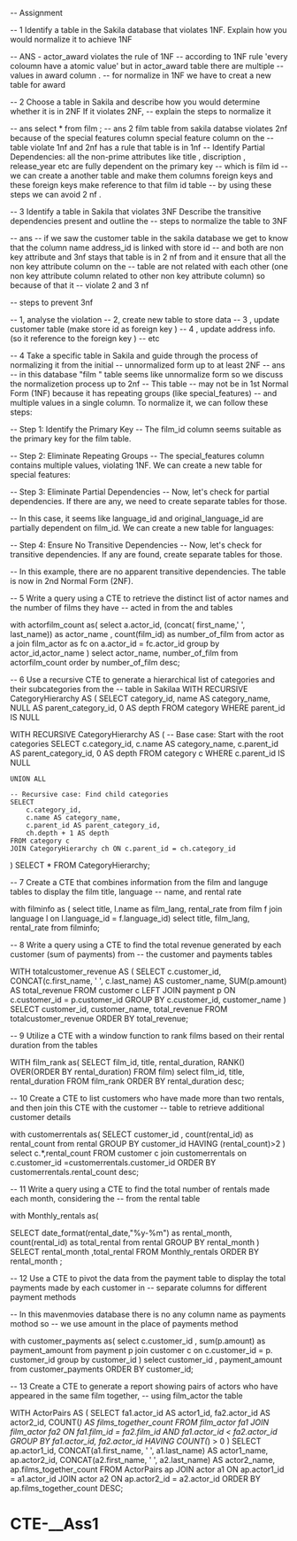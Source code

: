 --                       Assignment 


-- 1 Identify a table in the Sakila database that violates 1NF. Explain how you would normalize it to achieve 1NF

-- ANS - actor_award violates the rule of 1NF 
-- according to 1NF rule 'every coloumn have a atomic value' but in actor_award table there are multiple 
-- values in award column . -- for normalize in 1NF we have to creat a new table for award

-- 2 Choose a table in Sakila and describe how you would determine whether it is in 2NF If it violates 2NF, 
-- explain the steps to normalize it

-- ans select * from film ; 
-- ans 2 film table from sakila databse violates 2nf because of the special features column special feature column on the 
-- table violate 1nf and 2nf has a rule that table is in 1nf 
-- Identify Partial Dependencies: all the non-prime attributes like title , discription , release_year etc are fully dependent on the primary key 
-- which is film id -- we can create a another table and make them columns foreign keys and these foreign keys make reference to that film id table 
-- by using these steps we can avoid 2 nf .

-- 3 Identify a table in Sakila that violates 3NF Describe the transitive dependencies present and outline the 
-- steps to normalize the table to 3NF

-- ans -- if we saw the customer table in the sakila database we get to know that the column name address_id is linked with store id 
-- and both are non key attribute and 3nf stays that table is in 2 nf from and it ensure that all the non key attribute column on the 
-- table are not related with each other (one non key attribute column related to other non key attribute column) so because of that it 
-- violate 2 and 3 nf

-- steps to prevent 3nf

-- 1, analyse the violation 
-- 2, create new table to store data 
-- 3 , update customer table (make store id as foreign key ) 
-- 4 , update address info. (so it reference to the foreign key ) -- etc

-- 4 Take a specific table in Sakila and guide through the process of normalizing it from the initial 
-- unnormalized form up to at least 2NF 
-- ans 
-- in this database "film " table seems like unnormalize form so we discuss the normalizetion process up to 2nf 
-- This table -- may not be in 1st Normal Form (1NF) because it has repeating groups (like special_features) 
-- and multiple values in a single column. To normalize it, we can follow these steps:

-- Step 1: Identify the Primary Key 
-- The film_id column seems suitable as the primary key for the film table.

-- Step 2: Eliminate Repeating Groups 
-- The special_features column contains multiple values, violating 1NF. We can create a new table for special features:

-- Step 3: Eliminate Partial Dependencies 
-- Now, let's check for partial dependencies. If there are any, we need to create separate tables for those.

-- In this case, it seems like language_id and original_language_id are partially dependent on film_id. We can create a new table for languages:

-- Step 4: Ensure No Transitive Dependencies 
-- Now, let's check for transitive dependencies. If any are found, create separate tables for those.

-- In this example, there are no apparent transitive dependencies. The table is now in 2nd Normal Form (2NF).

-- 5 Write a query using a CTE to retrieve the distinct list of actor names and the number of films they have 
-- acted in from the and tables

with actorfilm_count as( select a.actor_id, (concat( first_name,' ', last_name)) as actor_name , count(film_id) as number_of_film 
from actor as a join film_actor as fc on a.actor_id = fc.actor_id group by actor_id,actor_name ) select actor_name, number_of_film from actorfilm_count order by number_of_film desc;

-- 6 Use a recursive CTE to generate a hierarchical list of categories and their subcategories from the 
-- table in Sakilaa WITH RECURSIVE CategoryHierarchy AS ( SELECT category_id, name AS category_name, NULL AS parent_category_id, 0 AS depth FROM category WHERE parent_id IS NULL

WITH RECURSIVE CategoryHierarchy AS (
    -- Base case: Start with the root categories
    SELECT 
        c.category_id,
        c.name AS category_name,
        c.parent_id AS parent_category_id,
        0 AS depth
    FROM category c
    WHERE c.parent_id IS NULL
    
    UNION ALL
    
    -- Recursive case: Find child categories
    SELECT 
        c.category_id,
        c.name AS category_name,
        c.parent_id AS parent_category_id,
        ch.depth + 1 AS depth
    FROM category c
    JOIN CategoryHierarchy ch ON c.parent_id = ch.category_id
)
SELECT * FROM CategoryHierarchy;


-- 7 Create a CTE that combines information from the film and languge tables to display the film title, language 
-- name, and rental rate

with filminfo as ( select title, l.name as film_lang, rental_rate from film f join language l on l.language_id = f.language_id) 
select title, film_lang, rental_rate from filminfo;

-- 8 Write a query using a CTE to find the total revenue generated by each customer (sum of payments) from 
-- the customer and payments tables

WITH totalcustomer_revenue AS ( SELECT c.customer_id, CONCAT(c.first_name, ' ', c.last_name) 
AS customer_name, SUM(p.amount) AS total_revenue FROM customer c LEFT JOIN payment p 
ON c.customer_id = p.customer_id GROUP BY c.customer_id, customer_name ) SELECT customer_id, customer_name, total_revenue 
FROM totalcustomer_revenue ORDER BY total_revenue;

-- 9 Utilize a CTE with a window function to rank films based on their rental duration from the tables

WITH film_rank as( SELECT film_id, title, rental_duration, RANK() OVER(ORDER BY rental_duration) FROM film) 
select film_id, title, rental_duration FROM film_rank ORDER BY rental_duration desc;

-- 10 Create a CTE to list customers who have made more than two rentals, and then join this CTE with the customer 
-- table to retrieve additional customer details

with customerrentals as( SELECT customer_id , count(rental_id) as rental_count from rental GROUP BY customer_id 
HAVING (rental_count)>2 ) select c.*,rental_count FROM customer c join customerrentals on c.customer_id =customerrentals.customer_id 
ORDER BY customerrentals.rental_count desc;

-- 11 Write a query using a CTE to find the total number of rentals made each month, considering the 
-- from the rental table

with Monthly_rentals as(

SELECT date_format(rental_date,"%y-%m") as rental_month, count(rental_id) as total_rental 
from rental GROUP BY rental_month ) SELECT rental_month ,total_rental FROM Monthly_rentals ORDER BY rental_month ;

-- 12 Use a CTE to pivot the data from the payment table to display the total payments made by each customer in 
-- separate columns for different payment methods

-- In this mavenmovies database there is no any column name as payments mothod so 
-- we use amount in the place of payments method

with customer_payments as( select c.customer_id , sum(p.amount) as payment_amount 
from payment p join customer c on c.customer_id = p. customer_id group by customer_id ) select customer_id , payment_amount from customer_payments ORDER BY customer_id;

-- 13 Create a CTE to generate a report showing pairs of actors who have appeared in the same film together, 
-- using film_actor the table

WITH ActorPairs AS (
    SELECT fa1.actor_id AS actor1_id, 
           fa2.actor_id AS actor2_id, 
           COUNT(*) AS films_together_count 
    FROM film_actor fa1 
    JOIN film_actor fa2 
        ON fa1.film_id = fa2.film_id 
        AND fa1.actor_id < fa2.actor_id 
    GROUP BY fa1.actor_id, fa2.actor_id 
    HAVING COUNT(*) > 0
)
SELECT ap.actor1_id, 
       CONCAT(a1.first_name, ' ', a1.last_name) AS actor1_name, 
       ap.actor2_id, 
       CONCAT(a2.first_name, ' ', a2.last_name) AS actor2_name, 
       ap.films_together_count 
FROM ActorPairs ap 
JOIN actor a1 ON ap.actor1_id = a1.actor_id 
JOIN actor a2 ON ap.actor2_id = a2.actor_id 
ORDER BY ap.films_together_count DESC;
# CTE-__Ass1
